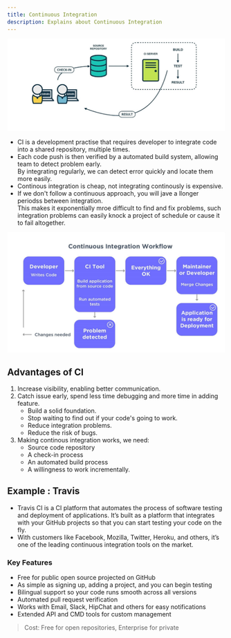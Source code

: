 ```yaml
---
title: Continuous Integration
description: Explains about Continuous Integration
---
```

![Continuous Integration](../assets/images/ci.jpg)


- CI is a development practise that requires developer to integrate code into a shared repository, multiple times.
- Each code push is then verified by a automated build system, allowing team to detect problem early.  
  By integrating regularly, we can detect error quickly and locate them more easily.
- Continous integration is cheap, not integrating continously is expensive.
- If we don't follow a continuous approach, you will jave a llonger periodss between integration.  
  This makes it exponentially mroe difficult to find and fix problems, such integration problems can easily knock a project of schedule or cause it to fail altogether.

![CI Workflow](../assets/images/ci-workflow.jpg)

## Advantages of CI
1. Increase visibility, enabling better communication.
2. Catch issue early, spend less time debugging and more time in adding feature.
    - Build a solid foundation.
    - Stop waiting to find out if your code's going to work.
    - Reduce integration problems.
    - Reduce the risk of bugs.
3. Making continous integration works, we need:
    - Source code repository
    - A check-in process
    - An automated build process
    - A willingness to work incrementally.

## Example : Travis
- Travis CI is a CI platform that automates the process of software testing and deployment of applications. It’s built as a platform that integrates with your GitHub projects so that you can start testing your code on the fly. 
- With customers like Facebook, Mozilla, Twitter, Heroku, and others, it’s one of the leading continuous integration tools on the market.

### Key Features

- Free for public open source projected on GitHub
- As simple as signing up, adding a project, and you can begin testing
- Bilingual support so your code runs smooth across all versions
- Automated pull request verification
- Works with Email, Slack, HipChat and others for easy notifications
- Extended API and CMD tools for custom management

> Cost: Free for open repositories, Enterprise for private
